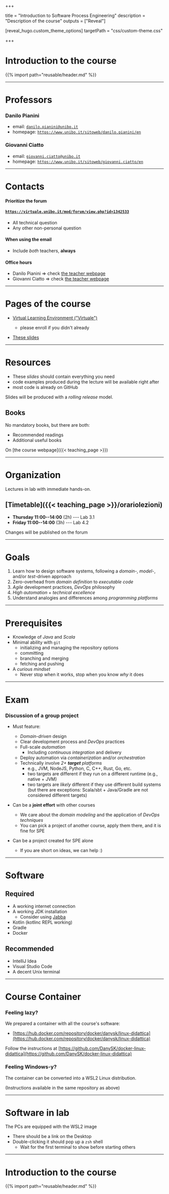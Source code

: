 
+++

title = "Introduction to Software Process Engineering"
description = "Description of the course"
outputs = ["Reveal"]

[reveal_hugo.custom_theme_options]
targetPath = "css/custom-theme.css"

+++

# Introduction to the course

{{% import path="reusable/header.md" %}}

---

# Professors

### Danilo Pianini
  * email: [`danilo.pianini@unibo.it`](mailto:danilo.pianini@unibo.it)
  * homepage: [`https://www.unibo.it/sitoweb/danilo.pianini/en`](https://www.unibo.it/sitoweb/danilo.pianini/en)

### Giovanni Ciatto
  * email: [`giovanni.ciatto@unibo.it`](mailto:giovanni.ciatto@unibo.it)
  * homepage: [`https://www.unibo.it/sitoweb/giovanni.ciatto/en`](https://www.unibo.it/sitoweb/giovanni.ciatto/en)

---

# Contacts

#### Prioritize the forum
#### [`https://virtuale.unibo.it/mod/forum/view.php?id=1342533`](https://virtuale.unibo.it/mod/forum/view.php?id=1342533)
  * All technical question
  * Any other non-personal question

<p>

#### When using the email
  * Include *both* teachers, **always**

<p>

#### Office hours
* Danilo Pianini $\Rightarrow$ check [the teacher webpage](https://www.unibo.it/sitoweb/danilo.pianini/en)
* Giovanni Ciatto $\Rightarrow$ check [the teacher webpage](https://www.unibo.it/sitoweb/giovanni.ciatto/en)

---

# Pages of the course

- [Virtual Learning Environment ("Virtuale")](https://virtuale.unibo.it/course/view.php?id=50031)
  + please enroll if you didn't already

- [These slides](https://unibo-spe.github.io)

---

# Resources

* These *slides* should contain everything you need
* code examples produced during the lecture will be available right after
* most code is already on GitHub

Slides will be produced with a *rolling release* model.

## Books

No mandatory books, but there are both:
* Recommended readings
* Additional useful books

On [the course webpage]({{< teaching_page >}})

---

# Organization

Lectures in lab with immediate hands-on.

## [Timetable]({{< teaching_page >}}/orariolezioni)

* **Thursday 11:00--14:00** (2h) --- Lab 3.1
* **Friday 11:00--14:00** (3h) --- Lab 4.2

Changes will be published on the forum

---

# Goals

1. Learn how to design software systems, following a *domain*-, *model*-, and/or *test*-driven approach
2. Zero-overhead from *domain definition* to *executable code*
3. *Agile* development practices, *DevOps* philosophy
4. *High automation* + *technical excellence*
5. Understand analogies and differences among *programming platforms*

---

# Prerequisites

* Knowledge of *Java* and *Scala*
* Minimal ability with `git`
  * initializing and managing the repository options
  * committing
  * branching and merging
  * fetching and pushing
* A *curious mindset*
  * Never stop when it works, stop when you know *why* it does

---

# Exam

### **Discussion** of a **group project**

* Must feature:
  * *Domain-driven* design
  * Clear development process and *DevOps* practices
  * Full-scale *automation*
    * Including *continuous integration* and delivery
  * Deploy automation via *containerization* and/or *orchestration*
  * Technically involve _2+ **target** platforms_
    * e.g., JVM, NodeJS, Python, C, C++, Rust, Go, etc.
    * two targets are different if they run on a different runtime (e.g., native + JVM)
    * two targets are *likely* different if they use different build systems (but there are exceptions: Scala/sbt + Java/Gradle are not considered different targets)

* Can be a **joint effort** with other courses
  * We care about the *domain modeling* and the application of *DevOps techniques*
  * You can pick a project of another course, apply them there, and it is fine for SPE

* Can be a project created for SPE alone
  * If you are short on ideas, we can help :)

---

# Software

## Required
* A working internet connection
* A working JDK installation
  * Consider using [Jabba](https://github.com/shyiko/jabba)
* Kotlin (kotlinc REPL working)
* Gradle
* Docker

## Recommended
* IntelliJ Idea
* Visual Studio Code
* A decent Unix terminal

---

# Course Container

### Feeling lazy?
We prepared a container with all the course's software:
  * [https://hub.docker.com/repository/docker/danysk/linux-didattica](https://hub.docker.com/repository/docker/danysk/linux-didattica)

Follow the instructions at [https://github.com/DanySK/docker-linux-didattica](https://github.com/DanySK/docker-linux-didattica)

### Feeling Windows-y?

The container can be converted into a WSL2 Linux distribution.

(Instructions available in the same repository as above)

---

# Software in lab

The PCs are equipped with the WSL2 image

* There should be a link on the Desktop
* Double-clicking it should pop up a `zsh` shell
  * Wait for the first terminal to show before starting others

---

# Introduction to the course

{{% import path="reusable/header.md" %}}
